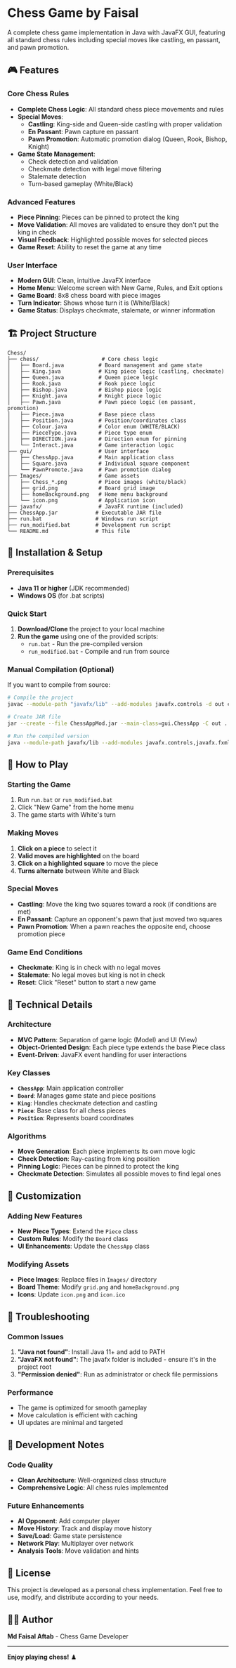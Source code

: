 # Chess Game by Faisal

A complete chess game implementation in Java with JavaFX GUI, featuring all standard chess rules including special moves like castling, en passant, and pawn promotion.

## 🎮 Features

### Core Chess Rules
- **Complete Chess Logic**: All standard chess piece movements and rules
- **Special Moves**:
  - **Castling**: King-side and Queen-side castling with proper validation
  - **En Passant**: Pawn capture en passant
  - **Pawn Promotion**: Automatic promotion dialog (Queen, Rook, Bishop, Knight)
- **Game State Management**:
  - Check detection and validation
  - Checkmate detection with legal move filtering
  - Stalemate detection
  - Turn-based gameplay (White/Black)

### Advanced Features
- **Piece Pinning**: Pieces can be pinned to protect the king
- **Move Validation**: All moves are validated to ensure they don't put the king in check
- **Visual Feedback**: Highlighted possible moves for selected pieces
- **Game Reset**: Ability to reset the game at any time

### User Interface
- **Modern GUI**: Clean, intuitive JavaFX interface
- **Home Menu**: Welcome screen with New Game, Rules, and Exit options
- **Game Board**: 8x8 chess board with piece images
- **Turn Indicator**: Shows whose turn it is (White/Black)
- **Game Status**: Displays checkmate, stalemate, or winner information

## 🏗️ Project Structure

```
Chess/
├── chess/                    # Core chess logic
│   ├── Board.java           # Board management and game state
│   ├── King.java            # King piece logic (castling, checkmate)
│   ├── Queen.java           # Queen piece logic
│   ├── Rook.java            # Rook piece logic
│   ├── Bishop.java          # Bishop piece logic
│   ├── Knight.java          # Knight piece logic
│   ├── Pawn.java            # Pawn piece logic (en passant, promotion)
│   ├── Piece.java           # Base piece class
│   ├── Position.java        # Position/coordinates class
│   ├── Colour.java          # Color enum (WHITE/BLACK)
│   ├── PieceType.java       # Piece type enum
│   ├── DIRECTION.java       # Direction enum for pinning
│   └── Interact.java        # Game interaction logic
├── gui/                     # User interface
│   ├── ChessApp.java        # Main application class
│   ├── Square.java          # Individual square component
│   └── PawnPromote.java     # Pawn promotion dialog
├── Images/                  # Game assets
│   ├── Chess_*.png          # Piece images (white/black)
│   ├── grid.png             # Board grid image
│   ├── homeBackground.png   # Home menu background
│   └── icon.png             # Application icon
├── javafx/                  # JavaFX runtime (included)
├── ChessApp.jar            # Executable JAR file
├── run.bat                 # Windows run script
├── run_modified.bat        # Development run script
└── README.md               # This file
```

## 🚀 Installation & Setup

### Prerequisites
- **Java 11 or higher** (JDK recommended)
- **Windows OS** (for .bat scripts)

### Quick Start
1. **Download/Clone** the project to your local machine
2. **Run the game** using one of the provided scripts:
   - `run.bat` - Run the pre-compiled version
   - `run_modified.bat` - Compile and run from source

### Manual Compilation (Optional)
If you want to compile from source:

```bash
# Compile the project
javac --module-path "javafx/lib" --add-modules javafx.controls -d out chess/*.java gui/*.java

# Create JAR file
jar --create --file ChessAppMod.jar --main-class=gui.ChessApp -C out .

# Run the compiled version
java --module-path javafx/lib --add-modules javafx.controls,javafx.fxml -jar ChessAppMod.jar
```

## 🎯 How to Play

### Starting the Game
1. Run `run.bat` or `run_modified.bat`
2. Click "New Game" from the home menu
3. The game starts with White's turn

### Making Moves
1. **Click on a piece** to select it
2. **Valid moves are highlighted** on the board
3. **Click on a highlighted square** to move the piece
4. **Turns alternate** between White and Black

### Special Moves
- **Castling**: Move the king two squares toward a rook (if conditions are met)
- **En Passant**: Capture an opponent's pawn that just moved two squares
- **Pawn Promotion**: When a pawn reaches the opposite end, choose promotion piece

### Game End Conditions
- **Checkmate**: King is in check with no legal moves
- **Stalemate**: No legal moves but king is not in check
- **Reset**: Click "Reset" button to start a new game

## 🔧 Technical Details

### Architecture
- **MVC Pattern**: Separation of game logic (Model) and UI (View)
- **Object-Oriented Design**: Each piece type extends the base Piece class
- **Event-Driven**: JavaFX event handling for user interactions

### Key Classes
- **`ChessApp`**: Main application controller
- **`Board`**: Manages game state and piece positions
- **`King`**: Handles checkmate detection and castling
- **`Piece`**: Base class for all chess pieces
- **`Position`**: Represents board coordinates

### Algorithms
- **Move Generation**: Each piece implements its own move logic
- **Check Detection**: Ray-casting from king position
- **Pinning Logic**: Pieces can be pinned to protect the king
- **Checkmate Detection**: Simulates all possible moves to find legal ones

## 🎨 Customization

### Adding New Features
- **New Piece Types**: Extend the `Piece` class
- **Custom Rules**: Modify the `Board` class
- **UI Enhancements**: Update the `ChessApp` class

### Modifying Assets
- **Piece Images**: Replace files in `Images/` directory
- **Board Theme**: Modify `grid.png` and `homeBackground.png`
- **Icons**: Update `icon.png` and `icon.ico`

## 🐛 Troubleshooting

### Common Issues
1. **"Java not found"**: Install Java 11+ and add to PATH
2. **"JavaFX not found"**: The javafx folder is included - ensure it's in the project root
3. **"Permission denied"**: Run as administrator or check file permissions

### Performance
- The game is optimized for smooth gameplay
- Move calculation is efficient with caching
- UI updates are minimal and targeted

## 📝 Development Notes

### Code Quality
- **Clean Architecture**: Well-organized class structure
- **Comprehensive Logic**: All chess rules implemented


### Future Enhancements
- **AI Opponent**: Add computer player
- **Move History**: Track and display move history
- **Save/Load**: Game state persistence
- **Network Play**: Multiplayer over network
- **Analysis Tools**: Move validation and hints

## 📄 License

This project is developed as a personal chess implementation. Feel free to use, modify, and distribute according to your needs.

## 👨‍💻 Author

**Md Faisal Aftab** - Chess Game Developer

---

**Enjoy playing chess!** ♟️ 
